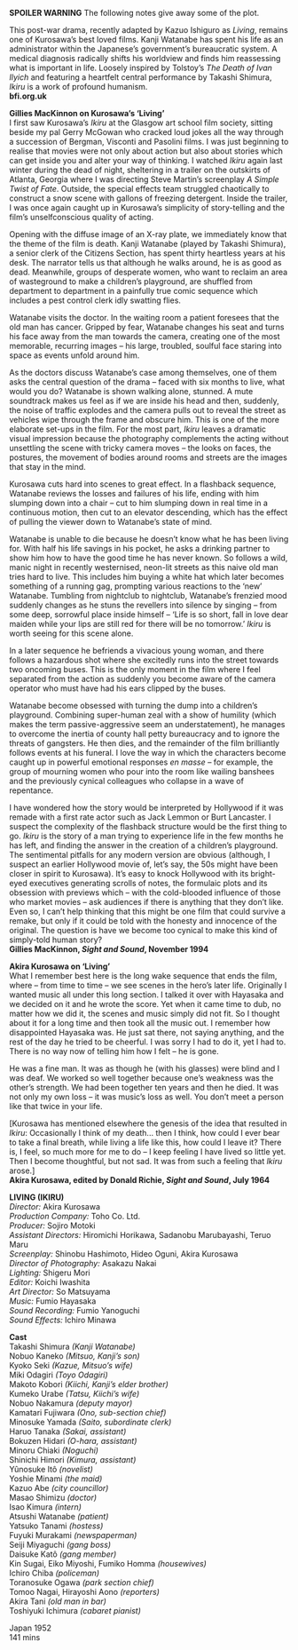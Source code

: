 

**SPOILER WARNING** The following notes give away some of the plot.

This post-war drama, recently adapted by Kazuo Ishiguro as _Living_, remains one of Kurosawa’s best loved films. Kanji Watanabe has spent his life as an administrator within the Japanese’s government’s bureaucratic system. A medical diagnosis radically shifts his worldview and finds him reassessing what is important in life. Loosely inspired by Tolstoy’s _The Death of Ivan Ilyich_ and featuring a heartfelt central performance by Takashi Shimura, _Ikiru_ is a work of profound humanism.  
**bfi.org.uk**  

**Gillies MacKinnon on Kurosawa’s ‘Living’**  
I first saw Kurosawa’s _Ikiru_ at the Glasgow art school film society, sitting beside my pal Gerry McGowan who cracked loud jokes all the way through a succession of Bergman, Visconti and Pasolini films. I was just beginning to realise that movies were not only about action but also about stories which can get inside you and alter your way of thinking. I watched _Ikiru_ again last winter during the dead of night, sheltering in a trailer on the outskirts of Atlanta, Georgia where I was directing Steve Martin’s screenplay _A Simple Twist of Fate_. Outside, the special effects team struggled chaotically to construct a snow scene with gallons of freezing detergent. Inside the trailer, I was once again caught up in Kurosawa’s simplicity of story-telling and the film’s unselfconscious quality of acting.

Opening with the diffuse image of an X-ray plate, we immediately know that the theme of the film is death. Kanji Watanabe (played by Takashi Shimura), a senior clerk of the Citizens Section, has spent thirty heartless years at his desk. The narrator tells us that although he walks around, he is as good as dead. Meanwhile, groups of desperate women, who want to reclaim an area of wasteground to make a children’s playground, are shuffled from department to department in a painfully true comic sequence which includes a pest control clerk idly swatting flies.

Watanabe visits the doctor. In the waiting room a patient foresees that the old man has cancer. Gripped by fear, Watanabe changes his seat and turns his face away from the man towards the camera, creating one of the most memorable, recurring images – his large, troubled, soulful face staring into space as events unfold around him.

As the doctors discuss Watanabe’s case among themselves, one of them asks the central question of the drama – faced with six months to live, what would you do? Watanabe is shown walking alone, stunned. A mute soundtrack makes us feel as if we are inside his head and then, suddenly, the noise of traffic explodes and the camera pulls out to reveal the street as vehicles wipe through the frame and obscure him. This is one of the more elaborate set-ups in the film. For the most part, _Ikiru_ leaves a dramatic visual impression because the photography complements the acting without unsettling the scene with tricky camera moves – the looks on faces, the postures, the movement of bodies around rooms and streets are the images that stay in the mind.

Kurosawa cuts hard into scenes to great effect. In a flashback sequence, Watanabe reviews the losses and failures of his life, ending with him slumping down into a chair – cut to him slumping down in real time in a continuous motion, then cut to an elevator descending, which has the effect of pulling the viewer down to Watanabe’s state of mind.

Watanabe is unable to die because he doesn’t know what he has been living for. With half his life savings in his pocket, he asks a drinking partner to show him how to have the good time he has never known. So follows a wild, manic night in recently westernised, neon-lit streets as this naive old man tries hard to live. This includes him buying a white hat which later becomes something of a running gag, prompting various reactions to the ‘new’ Watanabe. Tumbling from nightclub to nightclub, Watanabe’s frenzied mood suddenly changes as he stuns the revellers into silence by singing – from some deep, sorrowful place inside himself – ‘Life is so short, fall in love dear maiden while your lips are still red for there will be no tomorrow.’ _Ikiru_ is worth seeing for this scene alone.

In a later sequence he befriends a vivacious young woman, and there follows a hazardous shot where she excitedly runs into the street towards two oncoming buses. This is the only moment in the film where I feel separated from the action as suddenly you become aware of the camera operator who must have had his ears clipped by the buses.

Watanabe become obsessed with turning the dump into a children’s playground. Combining super-human zeal with a show of humility (which makes the term passive-aggressive seem an understatement), he manages to overcome the inertia of county hall petty bureaucracy and to ignore the threats of gangsters. He then dies, and the remainder of the film brilliantly follows events at his funeral. I love the way in which the characters become caught up in powerful emotional responses _en masse_ – for example, the group of mourning women who pour into the room like wailing banshees and the previously cynical colleagues who collapse in a wave of repentance.

I have wondered how the story would be interpreted by Hollywood if it was remade with a first rate actor such as Jack Lemmon or Burt Lancaster. I suspect the complexity of the flashback structure would be the first thing to go. _Ikiru_ is the story of a man trying to experience life in the few months he has left, and finding the answer in the creation of a children’s playground. The sentimental pitfalls for any modern version are obvious (although, I suspect an earlier Hollywood movie of, let’s say, the 50s might have been closer in spirit to Kurosawa). It’s easy to knock Hollywood with its bright-eyed executives generating scrolls of notes, the formulaic plots and its obsession with previews which – with the cold-blooded influence of those who market movies – ask audiences if there is anything that they don’t like. Even so, I can’t help thinking that this might be one film that could survive a remake, but only if it could be told with the honesty and innocence of the original. The question is have we become too cynical to make this kind of simply-told human story?  
**Gillies MacKinnon, _Sight and Sound_, November 1994**  

**Akira Kurosawa on ‘Living’**  
What I remember best here is the long wake sequence that ends the film, where – from time to time – we see scenes in the hero’s later life. Originally I wanted music all under this long section. I talked it over with Hayasaka and we decided on it and he wrote the score. Yet when it came time to dub, no matter how we did it, the scenes and music simply did not fit. So I thought about it for a long time and then took all the music out. I remember how disappointed Hayasaka was. He just sat there, not saying anything, and the rest of the day he tried to be cheerful. I was sorry I had to do it, yet I had to. There is no way now of telling him how I felt – he is gone.

He was a fine man. It was as though he (with his glasses) were blind and I was deaf. We worked so well together because one’s weakness was the other’s strength. We had been together ten years and then he died. It was not only my own loss – it was music’s loss as well. You don’t meet a person like that twice in your life.

[Kurosawa has mentioned elsewhere the genesis of the idea that resulted in _Ikiru_: Occasionally I think of my death... then I think, how could I ever bear to take a final breath, while living a life like this, how could I leave it? There is, I feel, so much more for me to do – l keep feeling I have lived so little yet. Then I become thoughtful, but not sad. It was from such a feeling that _lkiru_ arose.]  
**Akira Kurosawa, edited by Donald Richie, _Sight and Sound_, July 1964**  

**LIVING (IKIRU)**  
_Director:_ Akira Kurosawa  
_Production Company:_ Toho Co. Ltd.  
_Producer:_ Sojiro Motoki  
_Assistant Directors:_ Hiromichi Horikawa, Sadanobu Marubayashi, Teruo Maru  
_Screenplay:_ Shinobu Hashimoto, Hideo Oguni, Akira Kurosawa  
_Director of Photography:_ Asakazu Nakai  
_Lighting:_ Shigeru Mori  
_Editor:_ Koichi Iwashita  
_Art Director:_ So Matsuyama  
_Music:_ Fumio Hayasaka  
_Sound Recording:_ Fumio Yanoguchi  
_Sound Effects:_ Ichiro Minawa  

**Cast**  
Takashi Shimura _(Kanji Watanabe)_  
Nobuo Kaneko _(Mitsuo, Kanji’s son)_  
Kyoko Seki _(Kazue, Mitsuo’s wife)_  
Miki Odagiri _(Toyo Odagiri)_  
Makoto Kobori _(Kiichi, Kanji’s elder brother)_  
Kumeko Urabe _(Tatsu, Kiichi’s wife)_  
Nobuo Nakamura _(deputy mayor)_  
Kamatari Fujiwara _(Ono, sub-section chief)_  
Minosuke Yamada _(Saito, subordinate clerk)_  
Haruo Tanaka _(Sakai, assistant)_  
Bokuzen Hidari _(O-hara, assistant)_  
Minoru Chiaki _(Noguchi)_  
Shinichi Himori _(Kimura, assistant)_  
Yûnosuke Itô _(novelist)_  
Yoshie Minami _(the maid)_  
Kazuo Abe _(city councillor)_  
Masao Shimizu _(doctor)_  
Isao Kimura _(intern)_  
Atsushi Watanabe _(patient)_  
Yatsuko Tanami _(hostess)_  
Fuyuki Murakami _(newspaperman)_  
Seiji Miyaguchi _(gang boss)_  
Daisuke Katô _(gang member)_  
Kin Sugai, Eiko Miyoshi, Fumiko Homma _(housewives)_  
Ichiro Chiba _(policeman)_  
Toranosuke Ogawa _(park section chief)_  
Tomoo Nagai, Hirayoshi Aono _(reporters)_  
Akira Tani _(old man in bar)_  
Toshiyuki Ichimura _(cabaret pianist)_  

Japan 1952  
141 mins  
<!--stackedit_data:
eyJoaXN0b3J5IjpbMTM1MzM4Mjc1N119
-->